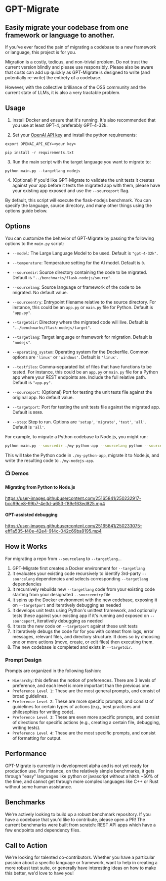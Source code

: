 # GPT-Migrate

## Easily migrate your codebase from one framework or language to another.

If you've ever faced the pain of migrating a codebase to a new framework or language, this project is for you. 

Migration is a costly, tedious, and non-trivial problem. Do not trust the current version blindly and please use responsibly. Please also be aware that costs can add up quickly as GPT-Migrate is designed to write (and potentially re-write) the entirety of a codebase.

However, with the collective brilliance of the OSS community and the current state of LLMs, it is also a very tractable problem.

## Usage

1. Install Docker and ensure that it's running. It's also recommended that you use at least GPT-4, preferably GPT-4-32k.

2. Set your [OpenAI API key](https://platform.openai.com/account/api-keys) and install the python requirements:

`export OPENAI_API_KEY=<your key>`

`pip install -r requirements.txt`

3. Run the main script with the target language you want to migrate to:

`python main.py --targetlang nodejs`

4. (Optional) If you'd like GPT-Migrate to validate the unit tests it creates against your app before it tests the migrated app with them, please have your existing app exposed and use the `--sourceport` flag.

By default, this script will execute the flask-nodejs benchmark. You can specify the language, source directory, and many other things using the options guide below.

## Options

You can customize the behavior of GPT-Migrate by passing the following options to the `main.py` script:

- `--model`: The Large Language Model to be used. Default is `"gpt-4-32k"`.

- `--temperature`: Temperature setting for the AI model. Default is `0`.

- `--sourcedir`: Source directory containing the code to be migrated. Default is `"../benchmarks/flask-nodejs/source"`.

- `--sourcelang`: Source language or framework of the code to be migrated. No default value.

- `--sourceentry`: Entrypoint filename relative to the source directory. For instance, this could be an `app.py` or `main.py` file for Python. Default is `"app.py"`.

- `--targetdir`: Directory where the migrated code will live. Default is `"../benchmarks/flask-nodejs/target"`.

- `--targetlang`: Target language or framework for migration. Default is `"nodejs"`.

- `--operating_system`: Operating system for the Dockerfile. Common options are `'linux'` or `'windows'`. Default is `'linux'`.

- `--testfiles`: Comma-separated list of files that have functions to be tested. For instance, this could be an `app.py` or `main.py` file for a Python app where your REST endpoints are. Include the full relative path. Default is `"app.py"`.

- `--sourceport`: (Optional) Port for testing the unit tests file against the original app. No default value.

- `--targetport`: Port for testing the unit tests file against the migrated app. Default is `8080`.

- `--step`: Step to run. Options are `'setup'`, `'migrate'`, `'test'`, `'all'`. Default is `'all'`.

For example, to migrate a Python codebase to Node.js, you might run:

```bash
python main.py --sourcedir ./my-python-app --sourcelang python --sourceentry app.py --targetdir ./my-nodejs-app --targetlang nodejs
```

This will take the Python code in `./my-python-app`, migrate it to Node.js, and write the resulting code to `./my-nodejs-app`.

### 📺 Demos

#### Migrating from Python to Node.js
https://user-images.githubusercontent.com/25165841/250232917-bcc99ce8-99b7-4e3d-a653-f89e163ed825.mp4

#### GPT-assisted debugging
https://user-images.githubusercontent.com/25165841/250233075-eff1a535-f40e-42e4-914c-042c69ba9195.mp4

## How it Works

For migrating a repo from `--sourcelang` to `--targetlang`...

1. GPT-Migrate first creates a Docker environment for `--targetlang`
2. It evaluates your existing code recursively to identify 3rd-party `--sourcelang` dependencies and selects corresponding `--targetlang` dependencies
3. It recursively rebuilds new `--targetlang` code from your existing code starting from your designated `--sourceentry` file
4. It spins up the Docker environment with the new codebase, exposing it on `--targetport` and iteratively debugging as needed
5. It develops unit tests using Python's unittest framework, and optionally tests these against your existing app if it's running and exposed on `--sourceport`, iteratively debugging as needed
6. It tests the new code on `--targetport` against these unit tests
7. It iteratively debugs the code for for you with context from logs, error messages, relevant files, and directory structure. It does so by choosing one or more actions (move, create, or edit files) then executing them.
8. The new codebase is completed and exists in `--targetdir`.

### Prompt Design

Prompts are organized in the following fashion:

- `Hierarchy`: this defines the notion of preferences. There are 3 levels of preference, and each level is more important than the previous one.
- `Preference Level 1`: These are the most general prompts, and consist of broad guidelines.
- `Preference Level 2`: These are more specific prompts, and consist of guidelines for certain types of actions (e.g., best practices and philosophies for writing code).
- `Preference Level 3`: These are even more specific prompts, and consist of directions for specific actions (e.g., creating a certain file, debugging, writing tests).
- `Preference Level 4`: These are the most specific prompts, and consist of formatting for output.

## Performance

GPT-Migrate is currently in development alpha and is not yet ready for production use. For instance, on the relatively simple benchmarks, it gets through "easy" languages like python or javascript without a hitch ~50% of the time, and cannot get through more complex languages like C++ or Rust without some human assistance.

## Benchmarks

We're actively looking to build up a robust benchmark repository. If you have a codebase that you'd like to contribute, please open a PR! The current benchmarks were built from scratch: REST API apps which have a few endpoints and dependency files.

## Call to Action

We're looking for talented co-contributors. Whether you have a particular passion about a specific language or framework, want to help in creating a more robust test suite, or generally have interesting ideas on how to make this better, we'd love to have you!